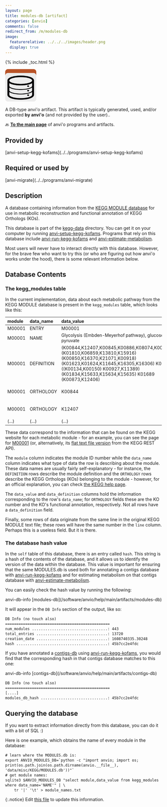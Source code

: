 ```yaml
---
layout: page
title: modules-db [artifact]
categories: [anvio]
comments: false
redirect_from: /m/modules-db
image:
  featurerelative: ../../../images/header.png
  display: true
---
```



{% include _toc.html %}


<img src="../../images/icons/DB.png" alt="DB" style="width:100px; border:none" />

A DB-type anvi'o artifact. This artifact is typically generated, used, and/or exported **by anvi'o** (and not provided by the user)..

🔙 **[To the main page](../../)** of anvi'o programs and artifacts.

## Provided by


<p style="text-align: left" markdown="1"><span class="artifact-p">[anvi-setup-kegg-kofams](../../programs/anvi-setup-kegg-kofams)</span></p>


## Required or used by


<p style="text-align: left" markdown="1"><span class="artifact-r">[anvi-migrate](../../programs/anvi-migrate)</span></p>


## Description

A database containing information from the [KEGG MODULE database](https://www.genome.jp/kegg/module.html) for use in metabolic reconstruction and functional annotation of KEGG Orthologs (KOs).

This database is part of the <span class="artifact-n">[kegg-data](/software/anvio/help/main/artifacts/kegg-data)</span> directory. You can get it on your computer by running <span class="artifact-n">[anvi-setup-kegg-kofams](/software/anvio/help/main/programs/anvi-setup-kegg-kofams)</span>. Programs that rely on this database include <span class="artifact-n">[anvi-run-kegg-kofams](/software/anvio/help/main/programs/anvi-run-kegg-kofams)</span> and <span class="artifact-n">[anvi-estimate-metabolism](/software/anvio/help/main/programs/anvi-estimate-metabolism)</span>.

Most users will never have to interact directly with this database. However, for the brave few who want to try this (or who are figuring out how anvi'o works under the hood), there is some relevant information below.

## Database Contents

### The kegg_modules table

In the current implementation, data about each metabolic pathway from the KEGG MODULE database is present in the `kegg_modules` table, which looks like this:

| module | data_name | data_value | data_definition | line |
|:--|:--|:--|:--|:--|
| M00001 | ENTRY	| M00001 | Pathway | 1 |
| M00001 | NAME	| Glycolysis (Embden-Meyerhof pathway), glucose => pyruvate | _NULL_ | 2 |
| M00001 | DEFINITION | (K00844,K12407,K00845,K00886,K08074,K00918) (K01810,K06859,K13810,K15916) (K00850,K16370,K21071,K00918) (K01623,K01624,K11645,K16305,K16306) K01803 ((K00134,K00150) K00927,K11389) (K01834,K15633,K15634,K15635) K01689 (K00873,K12406) | _NULL_ | 3 |
| M00001 | ORTHOLOGY | K00844	| hexokinase/glucokinase [EC:2.7.1.1 2.7.1.2] [RN:R01786] | 4 |
| M00001 | ORTHOLOGY | K12407	| hexokinase/glucokinase [EC:2.7.1.1 2.7.1.2] [RN:R01786] | 4 |
| (...) | (...) | (...) | (...) | (...) |

These data correspond to the information that can be found on the KEGG website for each metabolic module - for an example, you can see the page for [M00001](https://www.genome.jp/dbget-bin/www_bget?md:M00001) (or, alternatively, its [flat text file version](http://rest.kegg.jp/get/M00001) from the KEGG REST API). 

The `module` column indicates the module ID number while the `data_name` column indicates what type of data the row is describing about the module. These data names are usually fairly self-explanatory - for instance, the `DEFINITION` rows describe the module definition and the `ORTHOLOGY` rows describe the KEGG Orthologs (KOs) belonging to the module - however, for an official explanation, you can check [the KEGG help page](https://www.genome.jp/kegg/document/help_bget_module.html).

The `data_value` and `data_definition` columns hold the information corresponding to the row's `data_name`; for `ORTHOLOGY` fields these are the KO number and the KO's functional annotation, respectively. Not all rows have a `data_definition` field. 

Finally, some rows of data originate from the same line in the original KEGG MODULE text file; these rows will have the same number in the `line` column. Perhaps this is a useless field. But it is there.

### The database hash value

In the `self` table of this database, there is an entry called `hash`. This string is a hash of the contents of the database, and it allows us to identify the version of the data within the database. This value is important for ensuring that the same MODULES.db is used both for annotating a contigs database with <span class="artifact-n">[anvi-run-kegg-kofams](/software/anvio/help/main/programs/anvi-run-kegg-kofams)</span> and for estimating metabolism on that contigs database with <span class="artifact-n">[anvi-estimate-metabolism](/software/anvio/help/main/programs/anvi-estimate-metabolism)</span>. 

You can easily check the hash value by running the following:

<div class="codeblock" markdown="1">
anvi&#45;db&#45;info <span class="artifact&#45;n">[modules&#45;db](/software/anvio/help/main/artifacts/modules&#45;db)</span>
</div>

It will appear in the `DB Info` section of the output, like so:
```
DB Info (no touch also)
===============================================
num_modules ..................................: 443
total_entries ................................: 13720
creation_date ................................: 1608740335.30248
hash .........................................: 45b7cc2e4fdc
```

If you have annotated a <span class="artifact-n">[contigs-db](/software/anvio/help/main/artifacts/contigs-db)</span> using <span class="artifact-n">[anvi-run-kegg-kofams](/software/anvio/help/main/programs/anvi-run-kegg-kofams)</span>, you would find that the corresponding hash in that contigs database matches to this one:

<div class="codeblock" markdown="1">
anvi&#45;db&#45;info <span class="artifact&#45;n">[contigs&#45;db](/software/anvio/help/main/artifacts/contigs&#45;db)</span>
</div>

```
DB Info (no touch also)
===============================================
[....]
modules_db_hash ..............................: 45b7cc2e4fdc
```


## Querying the database

If you want to extract information directly from this database, you can do it with a bit of SQL :) 

Here is one example, which obtains the name of every module in the database:

```
# learn where the MODULES.db is:
export ANVIO_MODULES_DB=`python -c "import anvio; import os; print(os.path.join(os.path.dirname(anvio.__file__), 'data/misc/KEGG/MODULES.db'))"`
# get module names:
sqlite3 $ANVIO_MODULES_DB "select module,data_value from kegg_modules where data_name='NAME'" | \
    tr '|' '\t' > module_names.txt
```

{:.notice}
Edit [this file](https://github.com/merenlab/anvio/tree/master/anvio/docs/artifacts/modules-db.md) to update this information.

